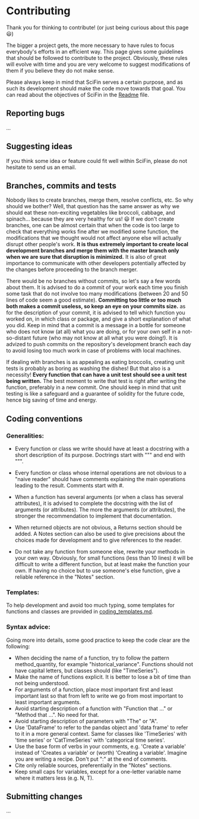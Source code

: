 # Contributing

Thank you for thinking to contribute! (or just being curious about this page :smiley:)

The bigger a project gets, the more necessary to have rules to focus everybody's efforts in an efficient way.
This page gives some guidelines that should be followed to contribute to the project. Obviously, these rules will evolve with time and you are very welcome to suggest modifications of them if you believe they do not make sense.

Please always keep in mind that SciFin serves a certain purpose, and as such its development should make the code move towards that goal. You can read about the objectives of SciFin in the [Readme](https://github.com/SciFin-Team/SciFin/blob/master/README.md) file.


## Reporting bugs

...


## Suggesting ideas

If you think some idea or feature could fit well within SciFin, please do not hesitate to send us an email.



## Branches, commits and tests

Nobody likes to create branches, merge them, resolve conflicts, etc. So why should we bother? Well, that question has the same answer as why we should eat these non-exciting vegetables like broccoli, cabbage, and spinach... because they are very healthy for us! :smiley: If we don't create branches, one can be almost certain that when the code is too large to check that everything works fine after we modified some function, the modifications that we thought would not affect anyone else will actually disrupt other people's work. **It is thus extremely important to create local development branches and merge them with the master branch only when we are sure that disruption is minimized.** It is also of great importance to communicate with other developers potentially affected by the changes before proceeding to the branch merger.

There would be no branches without commits, so let's say a few words about them. It is advised to do a commit of your work each time you finish some task that do not involve too many modifications (between 20 and 50 lines of code seem a good estimate). **Committing too little or too much both makes a commit useless, so keep an eye on your commits size.** as for the description of your commit, it is advised to tell which function you worked on, in which class or package, and give a short explanation of what you did. Keep in mind that a commit is a message in a bottle for someone who does not know (at all) what you are doing, or for your own self in a not-so-distant future (who may not know at all what you were doing!). It is advized to push commits on the repository's development branch each day to avoid losing too much work in case of problems with local machines.

If dealing with branches is as appealing as eating broccolis, creating unit tests is probably as boring as washing the dishes! But that also is a necessity! **Every function that can have a unit test should see a unit test being written.** The best moment to write that test is right after writing the function, preferably in a new commit. One should keep in mind that unit testing is like a safeguard and a guarantee of solidity for the future code, hence big saving of time and energy.



## Coding conventions

### Generalities:

- Every function or class we write should have at least a docstring with a short description of its purpose. Doctrings start with """ and end with """.

- Every function or class whose internal operations are not obvious to a "naive reader" should have comments explaining the main operations leading to the result. Comments start with #.

- When a function has several arguments (or when a class has several attributes), it is advised to complete the docstring with the list of arguments (or attributes). The more the arguments (or attributes), the stronger the recommendation to implement that documentation.

- When returned objects are not obvious, a Returns section should be added. A Notes section can also be used to give precisions about the choices made for development and to give references to the reader.

- Do not take any function from someone else, rewrite your methods in your own way. Obviously, for small functions (less than 10 lines) it will be difficult to write a different function, but at least make the function your own. If having no choice but to use someone's else function, give a reliable reference in the "Notes" section.


### Templates:

To help development and avoid too much typing, some templates for functions and classes are provided in [coding_templates.md](https://github.com/SciFin-Team/SciFin/wiki/docs/coding_templates.md).


### Syntax advice:

Going more into details, some good practice to keep the code clear are the following:

- When deciding the name of a function, try to follow the pattern method_quantity, for example "historical_variance". Functions should not have capital letters, but classes should (like "TimeSeries").
- Make the name of functions explicit. It is better to lose a bit of time than not being understood.
- For arguments of a function, place most important first and least important last so that from left to write we go from most important to least important arguments.
- Avoid starting description of a function with "Function that ..." or "Method that ...". No need for that.
- Avoid starting description of parameters with "The" or "A".
- Use 'DataFrame' to refer to the pandas object and 'data frame' to refer to it in a more general context. Same for classes like 'TimeSeries' with 'time series' or 'CatTimeSeries' with 'categorical time series'.
- Use the base form of verbs in your comments, e.g. 'Create a variable' instead of 'Creates a variable' or (worth) 'Creating a variable'. Imagine you are writing a recipe. Don't put ":" at the end of comments.
- Cite only reliable sources, preferentially in the "Notes" sections.
- Keep small caps for variables, except for a one-letter variable name where it matters less (e.g. N, T).


## Submitting changes


...

